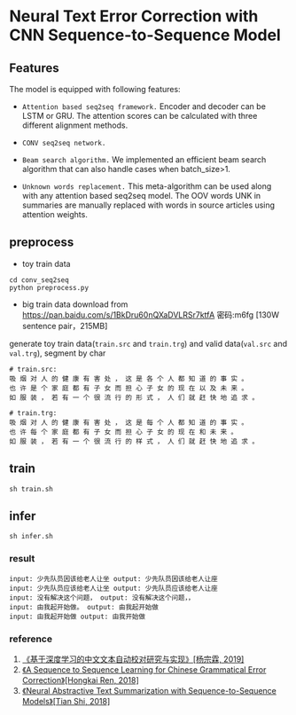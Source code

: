 # Neural Text Error Correction with CNN Sequence-to-Sequence Model


## Features

The model is equipped with following features:

- ```Attention based seq2seq framework.```
Encoder and decoder can be LSTM or GRU. The attention scores can be calculated with three different alignment methods.

- ```CONV seq2seq network.```

- ```Beam search algorithm.```
We implemented an efficient beam search algorithm that can also handle cases when batch_size>1.

- ```Unknown words replacement.```
This meta-algorithm can be used along with any attention based seq2seq model.
The OOV words UNK in summaries are manually replaced with words in source articles using attention weights.

## preprocess


- toy train data
```
cd conv_seq2seq
python preprocess.py

```

- big train data
download from https://pan.baidu.com/s/1BkDru60nQXaDVLRSr7ktfA  密码:m6fg [130W sentence pair，215MB]


generate toy train data(`train.src` and `train.trg`) and valid data(`val.src` and `val.trg`), segment by char


```
# train.src:
吸 烟 对 人 的 健 康 有 害 处 ， 这 是 各 个 人 都 知 道 的 事 实 。
也 许 是 个 家 庭 都 有 子 女 而 担 心 子 女 的 现 在 以 及 未 来 。
如 服 装 ， 若 有 一 个 很 流 行 的 形 式 ， 人 们 就 赶 快 地 追 求 。

# train.trg:
吸 烟 对 人 的 健 康 有 害 处 ， 这 是 每 个 人 都 知 道 的 事 实 。
也 许 每 个 家 庭 都 有 子 女 而 担 心 子 女 的 现 在 和 未 来 。
如 服 装 ， 若 有 一 个 很 流 行 的 样 式 ， 人 们 就 赶 快 地 追 求 。
```


## train

```
sh train.sh
```

## infer
```
sh infer.sh
```

### result
```
input: 少先队员因该给老人让坐 output: 少先队员因该给老人让座
input: 少先队员应该给老人让坐 output: 少先队员应该给老人让座
input: 没有解决这个问题， output: 没有解决这个问题，，
input: 由我起开始做。 output: 由我起开始做
input: 由我起开始做 output: 由我开始做

```

### reference
1. [《基于深度学习的中文文本自动校对研究与实现》[杨宗霖, 2019]](https://github.com/shibing624/pycorrector/blob/master/docs/基于深度学习的中文文本自动校对研究与实现.pdf)
2. [《A Sequence to Sequence Learning for Chinese Grammatical Error Correction》[Hongkai Ren, 2018]](https://link.springer.com/chapter/10.1007/978-3-319-99501-4_36)
2. [《Neural Abstractive Text Summarization with Sequence-to-Sequence Models》[Tian Shi, 2018]](https://arxiv.org/abs/1812.02303)
